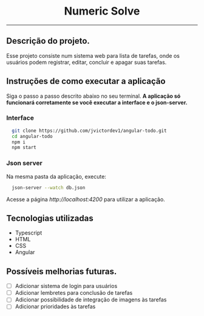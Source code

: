 <h1 align="center">
Numeric Solve
</h1>

---

## Descrição do projeto.

Esse projeto consiste num sistema web para lista de tarefas, onde os usuários podem registrar, editar, concluir e apagar suas tarefas.

## Instruções de como executar a aplicação

Siga o passo a passo descrito abaixo no seu terminal. **A aplicação só funcionará corretamente se você executar a interface e o json-server.**

### Interface

```bash
  git clone https://github.com/jvictordev1/angular-todo.git
  cd angular-todo
  npm i
  npm start
```

### Json server

Na mesma pasta da aplicação, execute:

```bash
  json-server --watch db.json
```

Acesse a página _http://localhost:4200_ para utilizar a aplicação.

## Tecnologias utilizadas

- Typescript
- HTML
- CSS
- Angular

## Possíveis melhorias futuras.

- [ ] Adicionar sistema de login para usuários
- [ ] Adicionar lembretes para conclusão de tarefas
- [ ] Adicionar possibilidade de integração de imagens às tarefas
- [ ] Adicionar prioridades às tarefas

